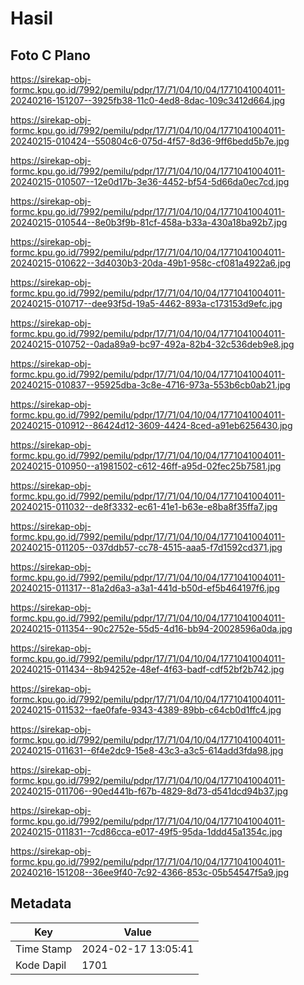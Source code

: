 # Hasil

## Foto C Plano

https://sirekap-obj-formc.kpu.go.id/7992/pemilu/pdpr/17/71/04/10/04/1771041004011-20240216-151207--3925fb38-11c0-4ed8-8dac-109c3412d664.jpg

https://sirekap-obj-formc.kpu.go.id/7992/pemilu/pdpr/17/71/04/10/04/1771041004011-20240215-010424--550804c6-075d-4f57-8d36-9ff6bedd5b7e.jpg

https://sirekap-obj-formc.kpu.go.id/7992/pemilu/pdpr/17/71/04/10/04/1771041004011-20240215-010507--12e0d17b-3e36-4452-bf54-5d66da0ec7cd.jpg

https://sirekap-obj-formc.kpu.go.id/7992/pemilu/pdpr/17/71/04/10/04/1771041004011-20240215-010544--8e0b3f9b-81cf-458a-b33a-430a18ba92b7.jpg

https://sirekap-obj-formc.kpu.go.id/7992/pemilu/pdpr/17/71/04/10/04/1771041004011-20240215-010622--3d4030b3-20da-49b1-958c-cf081a4922a6.jpg

https://sirekap-obj-formc.kpu.go.id/7992/pemilu/pdpr/17/71/04/10/04/1771041004011-20240215-010717--dee93f5d-19a5-4462-893a-c173153d9efc.jpg

https://sirekap-obj-formc.kpu.go.id/7992/pemilu/pdpr/17/71/04/10/04/1771041004011-20240215-010752--0ada89a9-bc97-492a-82b4-32c536deb9e8.jpg

https://sirekap-obj-formc.kpu.go.id/7992/pemilu/pdpr/17/71/04/10/04/1771041004011-20240215-010837--95925dba-3c8e-4716-973a-553b6cb0ab21.jpg

https://sirekap-obj-formc.kpu.go.id/7992/pemilu/pdpr/17/71/04/10/04/1771041004011-20240215-010912--86424d12-3609-4424-8ced-a91eb6256430.jpg

https://sirekap-obj-formc.kpu.go.id/7992/pemilu/pdpr/17/71/04/10/04/1771041004011-20240215-010950--a1981502-c612-46ff-a95d-02fec25b7581.jpg

https://sirekap-obj-formc.kpu.go.id/7992/pemilu/pdpr/17/71/04/10/04/1771041004011-20240215-011032--de8f3332-ec61-41e1-b63e-e8ba8f35ffa7.jpg

https://sirekap-obj-formc.kpu.go.id/7992/pemilu/pdpr/17/71/04/10/04/1771041004011-20240215-011205--037ddb57-cc78-4515-aaa5-f7d1592cd371.jpg

https://sirekap-obj-formc.kpu.go.id/7992/pemilu/pdpr/17/71/04/10/04/1771041004011-20240215-011317--81a2d6a3-a3a1-441d-b50d-ef5b464197f6.jpg

https://sirekap-obj-formc.kpu.go.id/7992/pemilu/pdpr/17/71/04/10/04/1771041004011-20240215-011354--90c2752e-55d5-4d16-bb94-20028596a0da.jpg

https://sirekap-obj-formc.kpu.go.id/7992/pemilu/pdpr/17/71/04/10/04/1771041004011-20240215-011434--8b94252e-48ef-4f63-badf-cdf52bf2b742.jpg

https://sirekap-obj-formc.kpu.go.id/7992/pemilu/pdpr/17/71/04/10/04/1771041004011-20240215-011532--fae0fafe-9343-4389-89bb-c64cb0d1ffc4.jpg

https://sirekap-obj-formc.kpu.go.id/7992/pemilu/pdpr/17/71/04/10/04/1771041004011-20240215-011631--6f4e2dc9-15e8-43c3-a3c5-614add3fda98.jpg

https://sirekap-obj-formc.kpu.go.id/7992/pemilu/pdpr/17/71/04/10/04/1771041004011-20240215-011706--90ed441b-f67b-4829-8d73-d541dcd94b37.jpg

https://sirekap-obj-formc.kpu.go.id/7992/pemilu/pdpr/17/71/04/10/04/1771041004011-20240215-011831--7cd86cca-e017-49f5-95da-1ddd45a1354c.jpg

https://sirekap-obj-formc.kpu.go.id/7992/pemilu/pdpr/17/71/04/10/04/1771041004011-20240216-151208--36ee9f40-7c92-4366-853c-05b54547f5a9.jpg


## Metadata

| Key        | Value               |
| ---------- | ------------------- |
| Time Stamp | 2024-02-17 13:05:41 |
| Kode Dapil | 1701                |



